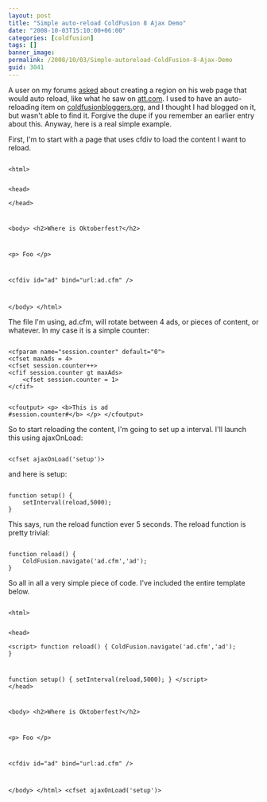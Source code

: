 ```yaml
---
layout: post
title: "Simple auto-reload ColdFusion 8 Ajax Demo"
date: "2008-10-03T15:10:00+06:00"
categories: [coldfusion]
tags: []
banner_image: 
permalink: /2008/10/03/Simple-autoreload-ColdFusion-8-Ajax-Demo
guid: 3041
---
```


A user on my forums <a href="http://www.raymondcamden.com/forums/messages.cfm?threadid=C3300F90-19B9-E658-9D17FD71521D69BA&">asked</a> about creating a region on his web page that would auto reload, like what he saw on <a href="http://www.att.com">att.com</a>. I used to have an auto-reloading item on <a href="http://www.coldfusionbloggers.org">coldfusionbloggers.org</a>, and I thought I had blogged on it, but wasn't able to find it. Forgive the dupe if you remember an earlier entry about this. Anyway, here is a real simple example.
<!--more-->
First, I'm to start with a page that uses cfdiv to load the content I want to reload.

<code>
&lt;html&gt;

&lt;head&gt;	
&lt;/head&gt;

&lt;body&gt;
&lt;h2&gt;Where is Oktoberfest?&lt;/h2&gt;

&lt;p&gt;
Foo
&lt;/p&gt;

&lt;cfdiv id="ad" bind="url:ad.cfm" /&gt;

&lt;/body&gt;
&lt;/html&gt;
</code>

The file I'm using, ad.cfm, will rotate between 4 ads, or pieces of content, or whatever. In my case it is a simple counter:

<code>
&lt;cfparam name="session.counter" default="0"&gt;
&lt;cfset maxAds = 4&gt;
&lt;cfset session.counter++&gt;
&lt;cfif session.counter gt maxAds&gt;
	&lt;cfset session.counter = 1&gt;
&lt;/cfif&gt;

&lt;cfoutput&gt;
&lt;p&gt;
&lt;b&gt;This is ad #session.counter#&lt;/b&gt;
&lt;/p&gt;
&lt;/cfoutput&gt;
</code>

So to start reloading the content, I'm going to set up a interval. I'll launch this using ajaxOnLoad:

<code>
&lt;cfset ajaxOnLoad('setup')&gt;
</code>

and here is setup:

<code>
function setup() {
	setInterval(reload,5000);
}
</code>

This says, run the reload function ever 5 seconds. The reload function is pretty trivial:

<code>
function reload() {
	ColdFusion.navigate('ad.cfm','ad');
}
</code>

So all in all a very simple piece of code. I've included the entire template below. 

<code>
&lt;html&gt;

&lt;head&gt;	
&lt;script&gt;
function reload() {
	ColdFusion.navigate('ad.cfm','ad');
}

function setup() {
	setInterval(reload,5000);
}
&lt;/script&gt;
&lt;/head&gt;

&lt;body&gt;
&lt;h2&gt;Where is Oktoberfest?&lt;/h2&gt;

&lt;p&gt;
Foo
&lt;/p&gt;

&lt;cfdiv id="ad" bind="url:ad.cfm" /&gt;

&lt;/body&gt;
&lt;/html&gt;
&lt;cfset ajaxOnLoad('setup')&gt;
</code>